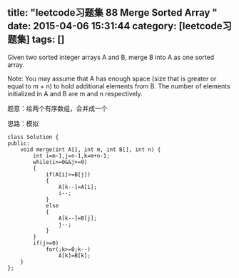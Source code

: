 title: "leetcode习题集 88 Merge Sorted Array "
date: 2015-04-06 15:31:44
category: [leetcode习题集]
tags: []
---
Given two sorted integer arrays A and B, merge B into A as one sorted array.

Note:
You may assume that A has enough space (size that is greater or equal to m + n) to hold additional elements from B. The number of elements initialized in A and B are m and n respectively.

题意：给两个有序数组，合并成一个

思路：模拟


```
class Solution {
public:
    void merge(int A[], int m, int B[], int n) {
        int i=m-1,j=n-1,k=m+n-1;
		while(i>=0&&j>=0)
		{
			if(A[i]>=B[j])
			{ 
				A[k--]=A[i];
				i--;	
			}
			else
			{
				A[k--]=B[j];
				j--;
			} 
		}
		if(j>=0)
			for(;k>=0;k--)
				A[k]=B[k];
    }
};
```
